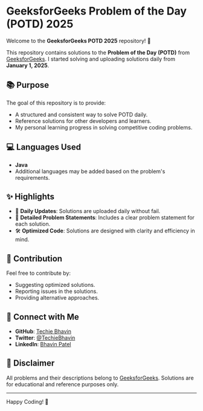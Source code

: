 

# GeeksforGeeks Problem of the Day (POTD) 2025

Welcome to the **GeeksforGeeks POTD 2025** repository! 🎯  

This repository contains solutions to the **Problem of the Day (POTD)** from [GeeksforGeeks](https://www.geeksforgeeks.org/). I started solving and uploading solutions daily from **January 1, 2025**.  

## 📚 Purpose  
The goal of this repository is to provide:  
- A structured and consistent way to solve POTD daily.  
- Reference solutions for other developers and learners.  
- My personal learning progress in solving competitive coding problems.  

## 💻 Languages Used  
- **Java**  
- Additional languages may be added based on the problem's requirements.  

## ✨ Highlights  
- 📅 **Daily Updates**: Solutions are uploaded daily without fail.  
- 📖 **Detailed Problem Statements**: Includes a clear problem statement for each solution.  
- 🛠 **Optimized Code**: Solutions are designed with clarity and efficiency in mind.  

## 🌟 Contribution  
Feel free to contribute by:  
- Suggesting optimized solutions.  
- Reporting issues in the solutions.  
- Providing alternative approaches.  

## 🔗 Connect with Me  
- **GitHub**: [Techie Bhavin](https://github.com/TechieBhavin)  
- **Twitter**: [@TechieBhavin](https://twitter.com/TechieBhavin)  
- **LinkedIn**: [Bhavin Patel](https://www.linkedin.com/in/techie-bhavin/)  

## 📌 Disclaimer  
All problems and their descriptions belong to [GeeksforGeeks](https://www.geeksforgeeks.org/). Solutions are for educational and reference purposes only.  

---

Happy Coding! 🚀

